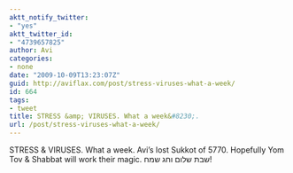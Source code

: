 ```yaml
---
aktt_notify_twitter:
- "yes"
aktt_twitter_id:
- "4739657825"
author: Avi
categories:
- none
date: "2009-10-09T13:23:07Z"
guid: http://aviflax.com/post/stress-viruses-what-a-week/
id: 664
tags:
- tweet
title: STRESS &amp; VIRUSES. What a week&#8230;.
url: /post/stress-viruses-what-a-week/
---
```

STRESS & VIRUSES. What a week. Avi&#8217;s lost Sukkot of 5770. Hopefully Yom Tov & Shabbat will work their magic. שבת שלום וחג שמח!